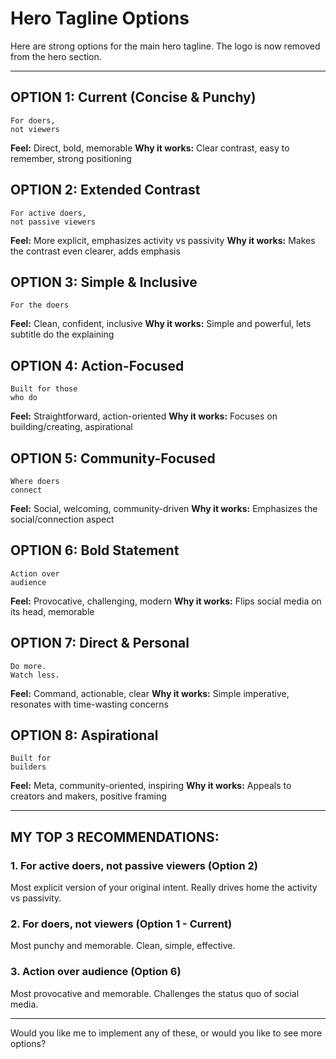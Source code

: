 # Hero Tagline Options

Here are strong options for the main hero tagline. The logo is now removed from the hero section.

---

## OPTION 1: Current (Concise & Punchy)
```
For doers,
not viewers
```
**Feel:** Direct, bold, memorable
**Why it works:** Clear contrast, easy to remember, strong positioning


## OPTION 2: Extended Contrast
```
For active doers,
not passive viewers
```
**Feel:** More explicit, emphasizes activity vs passivity
**Why it works:** Makes the contrast even clearer, adds emphasis


## OPTION 3: Simple & Inclusive
```
For the doers
```
**Feel:** Clean, confident, inclusive
**Why it works:** Simple and powerful, lets subtitle do the explaining


## OPTION 4: Action-Focused
```
Built for those
who do
```
**Feel:** Straightforward, action-oriented
**Why it works:** Focuses on building/creating, aspirational


## OPTION 5: Community-Focused
```
Where doers
connect
```
**Feel:** Social, welcoming, community-driven
**Why it works:** Emphasizes the social/connection aspect


## OPTION 6: Bold Statement
```
Action over
audience
```
**Feel:** Provocative, challenging, modern
**Why it works:** Flips social media on its head, memorable


## OPTION 7: Direct & Personal
```
Do more.
Watch less.
```
**Feel:** Command, actionable, clear
**Why it works:** Simple imperative, resonates with time-wasting concerns


## OPTION 8: Aspirational
```
Built for
builders
```
**Feel:** Meta, community-oriented, inspiring
**Why it works:** Appeals to creators and makers, positive framing

---

## MY TOP 3 RECOMMENDATIONS:

### 1. **For active doers, not passive viewers** (Option 2)
Most explicit version of your original intent. Really drives home the activity vs passivity.

### 2. **For doers, not viewers** (Option 1 - Current)
Most punchy and memorable. Clean, simple, effective.

### 3. **Action over audience** (Option 6)
Most provocative and memorable. Challenges the status quo of social media.

---

Would you like me to implement any of these, or would you like to see more options?
